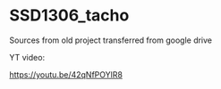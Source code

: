 # SSD1306_tacho

Sources from old project transferred from google drive

YT video:

https://youtu.be/42qNfPOYlR8
